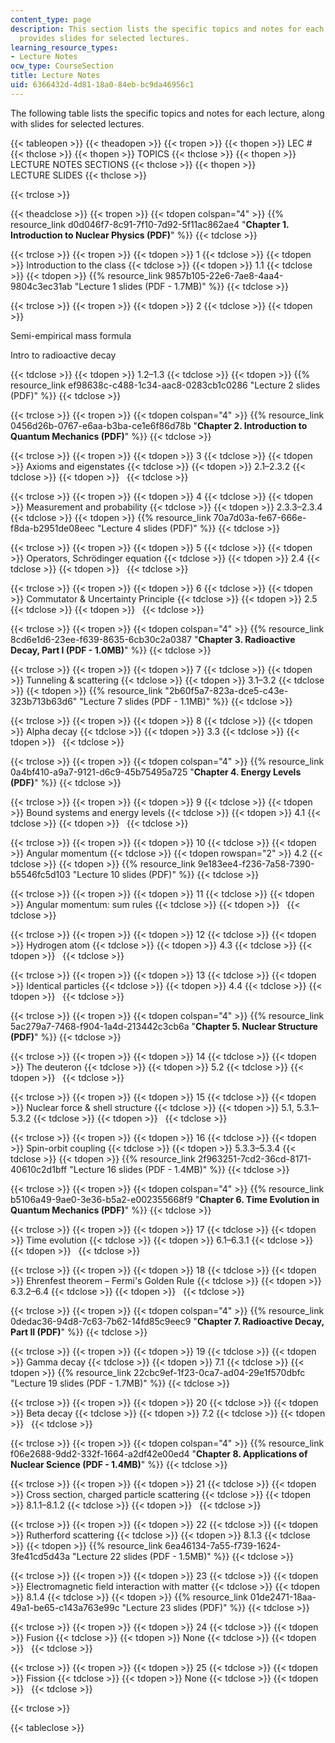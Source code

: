 ```yaml
---
content_type: page
description: This section lists the specific topics and notes for each lecture, and
  provides slides for selected lectures.
learning_resource_types:
- Lecture Notes
ocw_type: CourseSection
title: Lecture Notes
uid: 6366432d-4d81-18a0-84eb-bc9da46956c1
---
```


The following table lists the specific topics and notes for each lecture, along with slides for selected lectures.

{{< tableopen >}}
{{< theadopen >}}
{{< tropen >}}
{{< thopen >}}
LEC #
{{< thclose >}}
{{< thopen >}}
TOPICS
{{< thclose >}}
{{< thopen >}}
LECTURE NOTES SECTIONS
{{< thclose >}}
{{< thopen >}}
LECTURE SLIDES
{{< thclose >}}

{{< trclose >}}

{{< theadclose >}}
{{< tropen >}}
{{< tdopen colspan="4" >}}
{{% resource_link d0d046f7-8c91-7f10-7d92-5f11ac862ae4 "**Chapter 1. Introduction to Nuclear Physics (PDF)**" %}}
{{< tdclose >}}

{{< trclose >}}
{{< tropen >}}
{{< tdopen >}}
1
{{< tdclose >}}
{{< tdopen >}}
Introduction to the class
{{< tdclose >}}
{{< tdopen >}}
1.1
{{< tdclose >}}
{{< tdopen >}}
{{% resource_link 9857b105-22e6-7ae8-4aa4-9804c3ec31ab "Lecture 1 slides (PDF - 1.7MB)" %}}
{{< tdclose >}}

{{< trclose >}}
{{< tropen >}}
{{< tdopen >}}
2
{{< tdclose >}}
{{< tdopen >}}


Semi-empirical mass formula

Intro to radioactive decay


{{< tdclose >}}
{{< tdopen >}}
1.2–1.3
{{< tdclose >}}
{{< tdopen >}}
{{% resource_link ef98638c-c488-1c34-aac8-0283cb1c0286 "Lecture 2 slides (PDF)" %}}
{{< tdclose >}}

{{< trclose >}}
{{< tropen >}}
{{< tdopen colspan="4" >}}
{{% resource_link 0456d26b-0767-e6aa-b3ba-ce1e6f86d78b "**Chapter 2. Introduction to Quantum Mechanics (PDF)**" %}}
{{< tdclose >}}

{{< trclose >}}
{{< tropen >}}
{{< tdopen >}}
3
{{< tdclose >}}
{{< tdopen >}}
Axioms and eigenstates
{{< tdclose >}}
{{< tdopen >}}
2.1–2.3.2
{{< tdclose >}}
{{< tdopen >}}
 
{{< tdclose >}}

{{< trclose >}}
{{< tropen >}}
{{< tdopen >}}
4
{{< tdclose >}}
{{< tdopen >}}
Measurement and probability
{{< tdclose >}}
{{< tdopen >}}
2.3.3–2.3.4
{{< tdclose >}}
{{< tdopen >}}
{{% resource_link 70a7d03a-fe67-666e-f8da-b2951de08eec "Lecture 4 slides (PDF)" %}}
{{< tdclose >}}

{{< trclose >}}
{{< tropen >}}
{{< tdopen >}}
5
{{< tdclose >}}
{{< tdopen >}}
Operators, Schrödinger equation
{{< tdclose >}}
{{< tdopen >}}
2.4
{{< tdclose >}}
{{< tdopen >}}
 
{{< tdclose >}}

{{< trclose >}}
{{< tropen >}}
{{< tdopen >}}
6
{{< tdclose >}}
{{< tdopen >}}
Commutator & Uncertainty Principle
{{< tdclose >}}
{{< tdopen >}}
2.5
{{< tdclose >}}
{{< tdopen >}}
 
{{< tdclose >}}

{{< trclose >}}
{{< tropen >}}
{{< tdopen colspan="4" >}}
{{% resource_link 8cd6e1d6-23ee-f639-8635-6cb30c2a0387 "**Chapter 3. Radioactive Decay, Part I (PDF - 1.0MB)**" %}}
{{< tdclose >}}

{{< trclose >}}
{{< tropen >}}
{{< tdopen >}}
7
{{< tdclose >}}
{{< tdopen >}}
Tunneling & scattering
{{< tdclose >}}
{{< tdopen >}}
3.1–3.2
{{< tdclose >}}
{{< tdopen >}}
{{% resource_link "2b60f5a7-823a-dce5-c43e-323b713b63d6" "Lecture 7 slides (PDF - 1.1MB)" %}}
{{< tdclose >}}

{{< trclose >}}
{{< tropen >}}
{{< tdopen >}}
8
{{< tdclose >}}
{{< tdopen >}}
Alpha decay
{{< tdclose >}}
{{< tdopen >}}
3.3
{{< tdclose >}}
{{< tdopen >}}
 
{{< tdclose >}}

{{< trclose >}}
{{< tropen >}}
{{< tdopen colspan="4" >}}
{{% resource_link 0a4bf410-a9a7-9121-d6c9-45b75495a725 "**Chapter 4. Energy Levels (PDF)**" %}}
{{< tdclose >}}

{{< trclose >}}
{{< tropen >}}
{{< tdopen >}}
9
{{< tdclose >}}
{{< tdopen >}}
Bound systems and energy levels
{{< tdclose >}}
{{< tdopen >}}
4.1
{{< tdclose >}}
{{< tdopen >}}
 
{{< tdclose >}}

{{< trclose >}}
{{< tropen >}}
{{< tdopen >}}
10
{{< tdclose >}}
{{< tdopen >}}
Angular momentum
{{< tdclose >}}
{{< tdopen rowspan="2" >}}
4.2
{{< tdclose >}}
{{< tdopen >}}
{{% resource_link 9e183ee4-f236-7a58-7390-b5546fc5d103 "Lecture 10 slides (PDF)" %}}
{{< tdclose >}}

{{< trclose >}}
{{< tropen >}}
{{< tdopen >}}
11
{{< tdclose >}}
{{< tdopen >}}
Angular momentum: sum rules
{{< tdclose >}}
{{< tdopen >}}
 
{{< tdclose >}}

{{< trclose >}}
{{< tropen >}}
{{< tdopen >}}
12
{{< tdclose >}}
{{< tdopen >}}
Hydrogen atom
{{< tdclose >}}
{{< tdopen >}}
4.3
{{< tdclose >}}
{{< tdopen >}}
 
{{< tdclose >}}

{{< trclose >}}
{{< tropen >}}
{{< tdopen >}}
13
{{< tdclose >}}
{{< tdopen >}}
Identical particles
{{< tdclose >}}
{{< tdopen >}}
4.4
{{< tdclose >}}
{{< tdopen >}}
 
{{< tdclose >}}

{{< trclose >}}
{{< tropen >}}
{{< tdopen colspan="4" >}}
{{% resource_link 5ac279a7-7468-f904-1a4d-213442c3cb6a "**Chapter 5. Nuclear Structure (PDF)**" %}}
{{< tdclose >}}

{{< trclose >}}
{{< tropen >}}
{{< tdopen >}}
14
{{< tdclose >}}
{{< tdopen >}}
The deuteron
{{< tdclose >}}
{{< tdopen >}}
5.2
{{< tdclose >}}
{{< tdopen >}}
 
{{< tdclose >}}

{{< trclose >}}
{{< tropen >}}
{{< tdopen >}}
15
{{< tdclose >}}
{{< tdopen >}}
Nuclear force & shell structure
{{< tdclose >}}
{{< tdopen >}}
5.1, 5.3.1–5.3.2
{{< tdclose >}}
{{< tdopen >}}
 
{{< tdclose >}}

{{< trclose >}}
{{< tropen >}}
{{< tdopen >}}
16
{{< tdclose >}}
{{< tdopen >}}
Spin-orbit coupling
{{< tdclose >}}
{{< tdopen >}}
5.3.3–5.3.4
{{< tdclose >}}
{{< tdopen >}}
{{% resource_link 2f963251-7cd2-36cd-8171-40610c2d1bff "Lecture 16 slides (PDF - 1.4MB)" %}}
{{< tdclose >}}

{{< trclose >}}
{{< tropen >}}
{{< tdopen colspan="4" >}}
{{% resource_link b5106a49-9ae0-3e36-b5a2-e002355668f9 "**Chapter 6. Time Evolution in Quantum Mechanics (PDF)**" %}}
{{< tdclose >}}

{{< trclose >}}
{{< tropen >}}
{{< tdopen >}}
17
{{< tdclose >}}
{{< tdopen >}}
Time evolution
{{< tdclose >}}
{{< tdopen >}}
6.1–6.3.1
{{< tdclose >}}
{{< tdopen >}}
 
{{< tdclose >}}

{{< trclose >}}
{{< tropen >}}
{{< tdopen >}}
18
{{< tdclose >}}
{{< tdopen >}}
Ehrenfest theorem – Fermi's Golden Rule
{{< tdclose >}}
{{< tdopen >}}
6.3.2–6.4
{{< tdclose >}}
{{< tdopen >}}
 
{{< tdclose >}}

{{< trclose >}}
{{< tropen >}}
{{< tdopen colspan="4" >}}
{{% resource_link 0dedac36-94d8-7c63-7b62-14fd85c9eec9 "**Chapter 7. Radioactive Decay, Part II (PDF)**" %}}
{{< tdclose >}}

{{< trclose >}}
{{< tropen >}}
{{< tdopen >}}
19
{{< tdclose >}}
{{< tdopen >}}
Gamma decay
{{< tdclose >}}
{{< tdopen >}}
7.1
{{< tdclose >}}
{{< tdopen >}}
{{% resource_link 22cbc9ef-1f23-0ca7-ad04-29e1f570dbfc "Lecture 19 slides (PDF - 1.7MB)" %}}
{{< tdclose >}}

{{< trclose >}}
{{< tropen >}}
{{< tdopen >}}
20
{{< tdclose >}}
{{< tdopen >}}
Beta decay
{{< tdclose >}}
{{< tdopen >}}
7.2
{{< tdclose >}}
{{< tdopen >}}
 
{{< tdclose >}}

{{< trclose >}}
{{< tropen >}}
{{< tdopen colspan="4" >}}
{{% resource_link f06e2688-9dd2-332f-1664-a2df42e00ed4 "**Chapter 8. Applications of Nuclear Science (PDF - 1.4MB)**" %}}
{{< tdclose >}}

{{< trclose >}}
{{< tropen >}}
{{< tdopen >}}
21
{{< tdclose >}}
{{< tdopen >}}
Cross section, charged particle scattering
{{< tdclose >}}
{{< tdopen >}}
8.1.1–8.1.2
{{< tdclose >}}
{{< tdopen >}}
 
{{< tdclose >}}

{{< trclose >}}
{{< tropen >}}
{{< tdopen >}}
22
{{< tdclose >}}
{{< tdopen >}}
Rutherford scattering
{{< tdclose >}}
{{< tdopen >}}
8.1.3
{{< tdclose >}}
{{< tdopen >}}
{{% resource_link 6ea46134-7a55-f739-1624-3fe41cd5d43a "Lecture 22 slides (PDF - 1.5MB)" %}}
{{< tdclose >}}

{{< trclose >}}
{{< tropen >}}
{{< tdopen >}}
23
{{< tdclose >}}
{{< tdopen >}}
Electromagnetic field interaction with matter
{{< tdclose >}}
{{< tdopen >}}
8.1.4
{{< tdclose >}}
{{< tdopen >}}
{{% resource_link 01de2471-18aa-49a1-be65-c143a763e99c "Lecture 23 slides (PDF)" %}}
{{< tdclose >}}

{{< trclose >}}
{{< tropen >}}
{{< tdopen >}}
24
{{< tdclose >}}
{{< tdopen >}}
Fusion
{{< tdclose >}}
{{< tdopen >}}
None
{{< tdclose >}}
{{< tdopen >}}
 
{{< tdclose >}}

{{< trclose >}}
{{< tropen >}}
{{< tdopen >}}
25
{{< tdclose >}}
{{< tdopen >}}
Fission
{{< tdclose >}}
{{< tdopen >}}
None
{{< tdclose >}}
{{< tdopen >}}
 
{{< tdclose >}}

{{< trclose >}}

{{< tableclose >}}